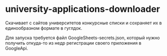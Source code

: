 # university-applications-downloader

Скачивает с сайтов университетов конкурсные списки и сохраняет их в единообразном формате в гуглдок.

Для запуска требуется файл GoogleSheets-secrets.json, который нужно получить откуда-то из недр регистрации своего приложения в GoogleApi.
